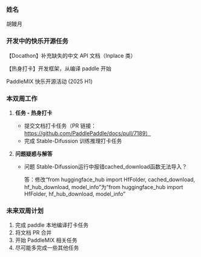 ### 姓名

胡鳗月

### 开发中的快乐开源任务

【Docathon】补充缺失的中文 API 文档（Inplace 类）

【热身打卡】开发框架，从编译 paddle 开始

PaddleMIX 快乐开源活动 (2025 H1)

### 本双周工作

1. **任务 - 热身打卡**

   - 提交文档打卡任务（PR 链接：https://github.com/PaddlePaddle/docs/pull/7189）
   - 完成 Stable-Difussion 训练推理打卡任务

2. **问题疑惑与解答**

   - 问题 Stable-Difussion运行中报错cached_download函数无法导入？

     答：修改“from huggingface_hub import HfFolder, cached_download, hf_hub_download, model_info”为“from huggingface_hub import HfFolder, hf_hub_download, model_info”

### 未来双周计划

1. 完成 paddle 本地编译打卡任务
2. 将文档 PR 合并
3. 开始 PaddleMIX 相关任务
4. 尽可能多完成一些其他任务
